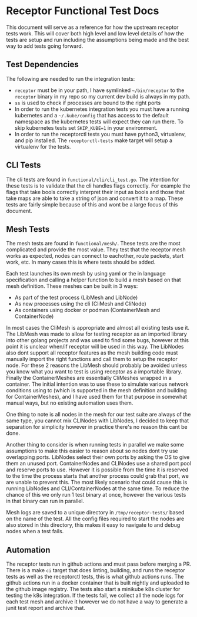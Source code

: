 # Receptor Functional Test Docs

This document will serve as a reference for how the upstream receptor tests
work. This will cover both high level and low level details of how the tests
are setup and run including the assumptions being made and the best way to
add tests going forward.

## Test Dependencies

The following are needed to run the integration tests:
 * `receptor` must be in your path, I have symlinked `~/bin/receptor` to the
   `receptor` binary in my repo so my current dev build is always in my path.
 * `ss` is used to check if processes are bound to the right ports
 * In order to run the kubernetes integration tests you must have a running
   kubernetes and a `~/.kube/config` that has access to the default namespace
   as the kubernetes tests will expect they can run there. To skip kubernetes
   tests set `SKIP_KUBE=1` in your environment.
 * In order to run the receptorctl tests you must have python3, virtualenv, and
   pip installed. The `receptorctl-tests` make target will setup a virtualenv
   for the tests.

## CLI Tests

The cli tests are found in `functional/cli/cli_test.go`. The intention for
these tests is to validate that the cli handles flags correctly. For example
the flags that take bools correctly interpret their input as bools and those
that take maps are able to take a string of json and convert it to a map.
These tests are fairly simple because of this and wont be a large focus of this
document.

## Mesh Tests

The mesh tests are found in `functional/mesh/`. These tests are the most
complicated and provide the most value. They test that the receptor mesh works
as expected, nodes can connect to eachother, route packets, start work, etc. In
many cases this is where tests should be added.

Each test launches its own mesh by using yaml or the in language specification
and calling a helper function to build a mesh based on that mesh definition.
These meshes can be built in 3 ways:

* As part of the test process (LibMesh and LibNode)
* As new processes using the cli (CliMesh and CliNode)
* As containers using docker or podman (ContainerMesh and ContainerNode)

In most cases the CliMesh is appropriate and almost all existing tests use it.
The LibMesh was made to allow for testing receptor as an imported library into
other golang projects and was used to find some bugs, however at this point it
is unclear when/if receptor will be used in this way. The LibNodes also dont
support all receptor features as the mesh building code must manually import
the right functions and call them to setup the receptor node. For these 2
reasons the LibMesh should probably be avoided unless you know what you want to
test is using receptor as a importable library. Finally the ContainerMeshes are
essentially CliMeshes wrapped in a container. The initial intention was to use
these to simulate various network conditions using tc (which is supported in
the mesh definition and building for ContainerMeshes), and I have used them
for that purpose in somewhat manual ways, but no existing automation uses them.

One thing to note is all nodes in the mesh for our test suite are always of the
same type, you cannot mix CLINodes with LibNodes, I decided to keep that
separation for simplicity however in practice there's no reason this cant be
done.

Another thing to consider is when running tests in parallel we make some
assumptions to make this easier to reason about so nodes dont try use
overlapping ports.
LibNodes select their own ports by asking the OS to give them an unused port.
ContainerNodes and CLINodes use a shared port pool and reserve ports to use.
However it is possible from the time it is reserved to the time the process
starts that another process could grab that port, we are unable to prevent
this. The most likely scenario that could cause this is running LibNodes and
CLI/ContainerNodes at the same time. To reduce the chance of this we only
run 1 test binary at once, however the various tests in that binary can run
in parallel.

Mesh logs are saved to a unique directory in `/tmp/receptor-tests/` based on
the name of the test. All the config files required to start the nodes are
also stored in this directory, this makes it easy to navigate to and debug
nodes when a test fails.

## Automation

The receptor tests run in github actions and must pass before merging a PR.
There is a make `ci` target that does linting, building, and runs the receptor
tests as well as the receptorctl tests, this is what github actions runs.
The github actions run in a docker container that is built nightly and uploaded
to the github image registry. The tests also start a minikube k8s cluster for
testing the k8s integration. If the tests fail, we collect all the node logs
for each test mesh and archive it however we do not have a way to generate
a junit test report and archive that.
